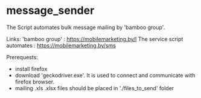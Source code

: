 # message_sender

The Script automates bulk message mailing by 'bamboo group'.

Links:
'bamboo group' : https://mobilemarketing.by/l
The service script automates : https://mobilemarketing.by/sms

Prerequests:
<ul>
  <li>install firefox</li>
  <li>download 'geckodriver.exe'. It is used to connect and communicate with firefox browser.</li>
  <li>mailing .xls .xlsx files should be placed in './files_to_send' folder </li>
</ul>
